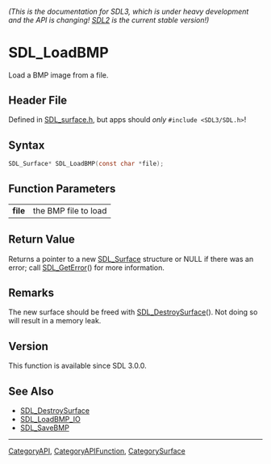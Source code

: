 ###### (This is the documentation for SDL3, which is under heavy development and the API is changing! [SDL2](https://wiki.libsdl.org/SDL2/) is the current stable version!)
# SDL_LoadBMP

Load a BMP image from a file.

## Header File

Defined in [SDL_surface.h](https://github.com/libsdl-org/SDL/blob/main/include/SDL3/SDL_surface.h), but apps should _only_ `#include <SDL3/SDL.h>`!

## Syntax

```c
SDL_Surface* SDL_LoadBMP(const char *file);

```

## Function Parameters

|              |                      |
| ------------ | -------------------- |
| **file**     | the BMP file to load |

## Return Value

Returns a pointer to a new [SDL_Surface](SDL_Surface) structure or NULL if
there was an error; call [SDL_GetError](SDL_GetError)() for more
information.

## Remarks

The new surface should be freed with
[SDL_DestroySurface](SDL_DestroySurface)(). Not doing so will result in a
memory leak.

## Version

This function is available since SDL 3.0.0.

## See Also

* [SDL_DestroySurface](SDL_DestroySurface)
* [SDL_LoadBMP_IO](SDL_LoadBMP_IO)
* [SDL_SaveBMP](SDL_SaveBMP)

----
[CategoryAPI](CategoryAPI), [CategoryAPIFunction](CategoryAPIFunction), [CategorySurface](CategorySurface)


